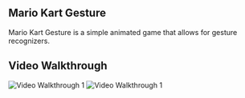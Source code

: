 ## Mario Kart Gesture

Mario Kart Gesture is a simple animated game that allows for gesture recognizers.

## Video Walkthrough
<img src='https://media.giphy.com/media/eeVfLgzfiMhdDARhRr/giphy.gif' title='Video Walkthrough 1' width='' alt='Video Walkthrough 1' /> <img src='https://media.giphy.com/media/tozU8SNxy79PeHYBNZ/giphy.gif' title='Video Walkthrough 1' width='' alt='Video Walkthrough 1' />

